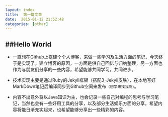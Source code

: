 ```yaml
---
layout: index
title:  第一篇文章
date:  2015-01-12 21:52:48
categories: [other]
---
```


##Hello World
---


* 一直想在Github上搭建个个人博客，来做一些学习及生活方面的笔记，今天终于是实现了。建立博客的原因，一方面是供自己回忆与归纳整理，另一方面也作为与朋友们分享的一些内容，希望能够共同学习，共同进步。

* 技术实现主要是通过Ruby的Jekyll框架（搭配3-Jekyll皮肤），在本地写好MarkDown笔记后编译同步到Github空间来发布`（想学来找我啊）`。

* 内容不出意外将以Java知识为主，也会记录一些自己对编程的思考与学习笔记，当然也会有一些好用工具的分享，以及部分生活娱乐方面的分享，希望内容将能日渐充实起来，也希望能够分享出一些精彩的内容。


